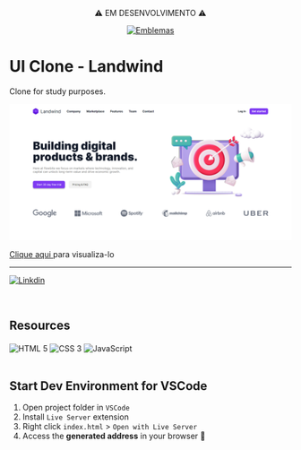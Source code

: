 <p align="center">⚠️ EM DESENVOLVIMENTO ⚠️ </p>

<div align="center">
 
[![Emblemas](http://ForTheBadge.com/images/badges/built-with-love.svg)](#)
 
 </div>

<h1 align="star">
UI Clone - Landwind
</h1>

<p align="star">Clone for study purposes.</p>

![Design preview from the calculator](./assets/images/Captura%20de%20tela%202022-07-05%20013813.png)

<p align="star"><a href="https://luiabdiel.github.io/Landwind/" target="_blank">Clique aqui </a>para visualiza-lo</p>

<hr>

[![Linkdin](https://img.shields.io/badge/LinkedIn-0077B5?style=for-the-badge&logo=linkedin&logoColor=white)](https://www.linkedin.com/in/luiggiabdiel/)

<br>

## Resources

 <div style="display: inline_block">
<img align="center" src="https://img.shields.io/badge/HTML5-E34F26?style=for-the-badge&logo=html5&logoColor=white" alt="HTML 5"/>
<img align="center" src="https://img.shields.io/badge/CSS3-1572B6?style=for-the-badge&logo=css3&logoColor=white" alt="CSS 3"/>
    <img align="center" src="https://img.shields.io/badge/JavaScript-323330?style=for-the-badge&logo=javascript&logoColor=F7DF1E" alt="JavaScript"/>
</div>

<br>

## Start Dev Environment for VSCode

1. Open project folder in `VSCode`
2. Install `Live Server` extension
3. Right click `index.html` > `Open with Live Server`
4. Access the **generated address** in your browser 🚀
